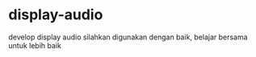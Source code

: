 # display-audio
develop display audio
silahkan digunakan dengan baik, belajar bersama untuk lebih baik
